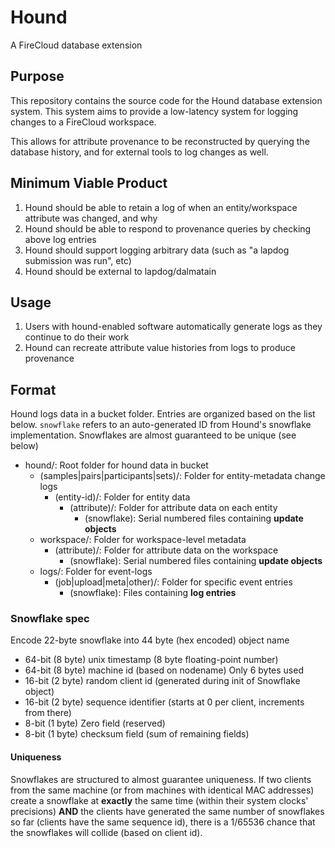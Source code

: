 # Hound
A FireCloud database extension

## Purpose

This repository contains the source code for the Hound database extension system.
This system aims to provide a low-latency system for logging changes to a FireCloud
workspace.

This allows for attribute provenance to be reconstructed by querying the database
history, and for external tools to log changes as well.

## Minimum Viable Product
1) Hound should be able to retain a log of when an entity/workspace attribute was changed, and why
2) Hound should be able to respond to provenance queries by checking above log entries
3) Hound should support logging arbitrary data (such as "a lapdog submission was run", etc)
4) Hound should be external to lapdog/dalmatain

## Usage
1) Users with hound-enabled software automatically generate logs as they continue
to do their work
2) Hound can recreate attribute value histories from logs to produce provenance

## Format

Hound logs data in a bucket folder. Entries are organized based on the list below.
`snowflake` refers to an auto-generated ID from Hound's snowflake implementation.
Snowflakes are almost guaranteed to be unique (see below)

* hound/: Root folder for hound data in bucket
  * (samples|pairs|participants|sets)/: Folder for entity-metadata change logs
    * (entity-id)/: Folder for entity data
      * (attribute)/: Folder for attribute data on each entity
        * (snowflake): Serial numbered files containing **update objects**
  * workspace/: Folder for workspace-level metadata
    * (attribute)/: Folder for attribute data on the workspace
      * (snowflake): Serial numbered files containing **update objects**
  * logs/: Folder for event-logs
    * (job|upload|meta|other)/: Folder for specific event entries
      * (snowflake): Files containing **log entries**

### Snowflake spec
Encode 22-byte snowflake into 44 byte (hex encoded) object name
* 64-bit (8 byte) unix timestamp (8 byte floating-point number)
* 64-bit (8 byte) machine id (based on nodename) Only 6 bytes used
* 16-bit (2 byte) random client id (generated during init of Snowflake object)
* 16-bit (2 byte) sequence identifier (starts at 0 per client, increments from there)
* 8-bit (1 byte) Zero field (reserved)
* 8-bit (1 byte) checksum field (sum of remaining fields)

#### Uniqueness

Snowflakes are structured to almost guarantee uniqueness. If two clients from the
same machine (or from machines with identical MAC addresses) create a snowflake
at **exactly** the same time (within their system clocks' precisions) **AND** the
clients have generated the same number of snowflakes so far (clients have the same
  sequence id), there is a 1/65536 chance that the snowflakes will collide (based on
  client id).
